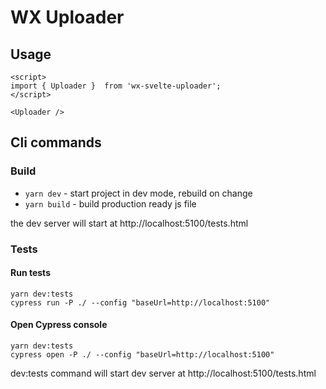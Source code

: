 # WX Uploader

## Usage

```
<script>
import { Uploader }  from 'wx-svelte-uploader';
</script>

<Uploader />
```

## Cli commands

### Build

-   `yarn dev` - start project in dev mode, rebuild on change
-   `yarn build` - build production ready js file

the dev server will start at http://localhost:5100/tests.html

### Tests

#### Run tests

```
yarn dev:tests
cypress run -P ./ --config "baseUrl=http://localhost:5100"
```

#### Open Cypress console

```
yarn dev:tests
cypress open -P ./ --config "baseUrl=http://localhost:5100"
```

dev:tests command will start dev server at http://localhost:5100/tests.html
